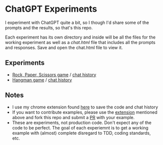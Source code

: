 # ChatGPT Experiments

I experiment with ChatGPT quite a bit, so I though I'd share some of the prompts and the results, so that's this repo.

Each experiment has its own directory and inside will be all the files for the working experiment as well as a *chat.html* file that includes all the prompts and responses.  Save and open the chat.html file to view it.

## Experiments
- [Rock, Paper, Scissors game](experiments/rps/) / [chat history](experiments/rps/chat.html)
- [Hangman game](experiments/hangman/) / [chat history](experiments/hangman/chat.html)

## Notes
- I use my chrome extension found [here](https://github.com/joetech/chatbot-save-file) to save the code and chat history
- If you want to contribute examples, please use the [extension](https://github.com/joetech/chatbot-save-file) mentioned above and fork this repo and submit a [PR](pulls) with your example.
- These are experiments, not production code. Don't expect any of the code to be perfect. The goal of each experiemnt is to get a working example with (almost) complete disregard to TDD, coding standards, etc.
